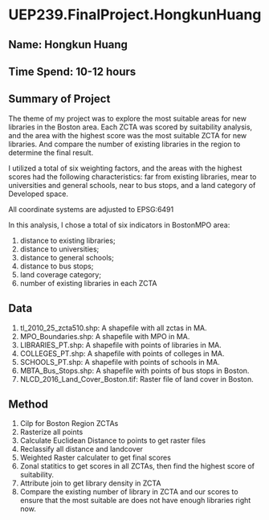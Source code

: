 # UEP239.FinalProject.HongkunHuang
## Name: Hongkun Huang
## Time Spend: 10-12 hours

## Summary of Project
The theme of my project was to explore the most suitable areas for new libraries in the Boston area. Each ZCTA was scored by suitability analysis, and the area with the highest score was the most suitable ZCTA for new libraries. And compare the number of existing libraries in the region to determine the final result.

I utilized a total of six weighting factors, and the areas with the highest scores had the following characteristics: far from existing libraries, mear to universities and general schools, near to bus stops, and a land category of Developed space. 

All coordinate systems are adjusted to EPSG:6491

In this analysis, I chose a total of six indicators in BostonMPO area: 
1. distance to existing libraries; 
2. distance to universities; 
3. distance to general schools; 
4. distance to bus stops; 
5. land coverage category; 
6. number of existing libraries in each ZCTA

## Data 
1. tl_2010_25_zcta510.shp: A shapefile with all zctas in MA. 
2. MPO_Boundaries.shp: A shapefile with MPO in MA.
3. LIBRARIES_PT.shp: A shapefile with points of libraries in MA.
4. COLLEGES_PT.shp: A shapefile with points of colleges in MA.
5. SCHOOLS_PT.shp: A shapefile with points of schools in MA.
6. MBTA_Bus_Stops.shp: A shapefile with points of bus stops in Boston.
7. NLCD_2016_Land_Cover_Boston.tif: Raster file of land cover in Boston.

## Method
1. Cilp for Boston Region ZCTAs
2. Rasterize all points
3. Calculate Euclidean Distance to points to get raster files
4. Reclassify all distance and landcover
5. Weighted Raster calculater to get final scores
6. Zonal statitics to get scores in all ZCTAs, then find the highest score of suitability.
7. Attribute join to get library density in ZCTA
8. Compare the existing number of library in ZCTA and our scores to ensure that the most suitable are does not have enough libraries right now.
